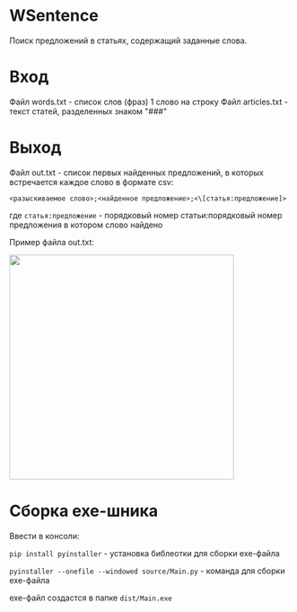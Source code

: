 # WSentence
Поиск предложений в статьях, содержащий заданные слова.

# Вход
Файл words.txt - список слов (фраз) 1 cлово на строку
Файл articles.txt - текст статей, разделенных знаком "###"

# Выход
Файл out.txt - список первых найденных предложений, в которых встречается каждое слово в формате csv:

`<разыскиваемое слово>;<найденное предложение>;<\[статья:предложение]>`

где `статья:предложение` - порядковый номер статьи:порядковый номер предложения в котором слово найдено

Пример файла out.txt:

<img src="https://user-images.githubusercontent.com/41264164/179364372-fc21d1ad-a51d-494b-9465-74970c99d2b6.png" width="400" />

# Сборка exe-шника
Ввести в консоли:

`pip install pyinstaller` - установка библеотки для сборки exe-файла

`pyinstaller --onefile --windowed source/Main.py` - команда для сборки exe-файла

exe-файл создастся в папке `dist/Main.exe`
